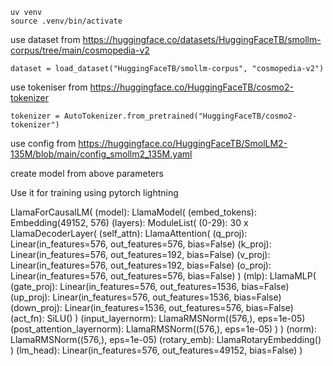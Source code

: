 <!-- use venv to create a virtual environment -->
```
uv venv 
source .venv/bin/activate
```
<!-- Train smollm2 model -->
use dataset from https://huggingface.co/datasets/HuggingFaceTB/smollm-corpus/tree/main/cosmopedia-v2
```
dataset = load_dataset("HuggingFaceTB/smollm-corpus", "cosmopedia-v2")
```

use tokeniser from https://huggingface.co/HuggingFaceTB/cosmo2-tokenizer
```
tokenizer = AutoTokenizer.from_pretrained("HuggingFaceTB/cosmo2-tokenizer")
```
use config from https://huggingface.co/HuggingFaceTB/SmolLM2-135M/blob/main/config_smollm2_135M.yaml

create model from above parameters

Use it for training using pytorch lightning 

<!-- Model architecture -->

LlamaForCausalLM(
  (model): LlamaModel(
    (embed_tokens): Embedding(49152, 576)
    (layers): ModuleList(
      (0-29): 30 x LlamaDecoderLayer(
        (self_attn): LlamaAttention(
          (q_proj): Linear(in_features=576, out_features=576, bias=False)
          (k_proj): Linear(in_features=576, out_features=192, bias=False)
          (v_proj): Linear(in_features=576, out_features=192, bias=False)
          (o_proj): Linear(in_features=576, out_features=576, bias=False)
        )
        (mlp): LlamaMLP(
          (gate_proj): Linear(in_features=576, out_features=1536, bias=False)
          (up_proj): Linear(in_features=576, out_features=1536, bias=False)
          (down_proj): Linear(in_features=1536, out_features=576, bias=False)
          (act_fn): SiLU()
        )
        (input_layernorm): LlamaRMSNorm((576,), eps=1e-05)
        (post_attention_layernorm): LlamaRMSNorm((576,), eps=1e-05)
      )
    )
    (norm): LlamaRMSNorm((576,), eps=1e-05)
    (rotary_emb): LlamaRotaryEmbedding()
  )
  (lm_head): Linear(in_features=576, out_features=49152, bias=False)
)